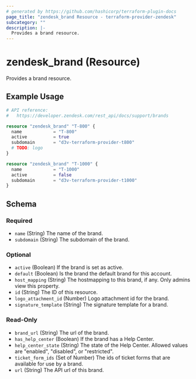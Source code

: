 ```yaml
---
# generated by https://github.com/hashicorp/terraform-plugin-docs
page_title: "zendesk_brand Resource - terraform-provider-zendesk"
subcategory: ""
description: |-
  Provides a brand resource.
---
```


# zendesk_brand (Resource)

Provides a brand resource.

## Example Usage

```terraform
# API reference:
#   https://developer.zendesk.com/rest_api/docs/support/brands

resource "zendesk_brand" "T-800" {
  name            = "T-800"
  active          = true
  subdomain       = "d3v-terraform-provider-t800"
  # TODO: logo
}

resource "zendesk_brand" "T-1000" {
  name            = "T-1000"
  active          = false
  subdomain       = "d3v-terraform-provider-t1000"
}
```

<!-- schema generated by tfplugindocs -->
## Schema

### Required

- `name` (String) The name of the brand.
- `subdomain` (String) The subdomain of the brand.

### Optional

- `active` (Boolean) If the brand is set as active.
- `default` (Boolean) Is the brand the default brand for this account.
- `host_mapping` (String) The hostmapping to this brand, if any. Only admins view this property.
- `id` (String) The ID of this resource.
- `logo_attachment_id` (Number) Logo attachment id for the brand.
- `signature_template` (String) The signature template for a brand.

### Read-Only

- `brand_url` (String) The url of the brand.
- `has_help_center` (Boolean) If the brand has a Help Center.
- `help_center_state` (String) The state of the Help Center. Allowed values are "enabled", "disabled", or "restricted".
- `ticket_form_ids` (Set of Number) The ids of ticket forms that are available for use by a brand.
- `url` (String) The API url of this brand.


